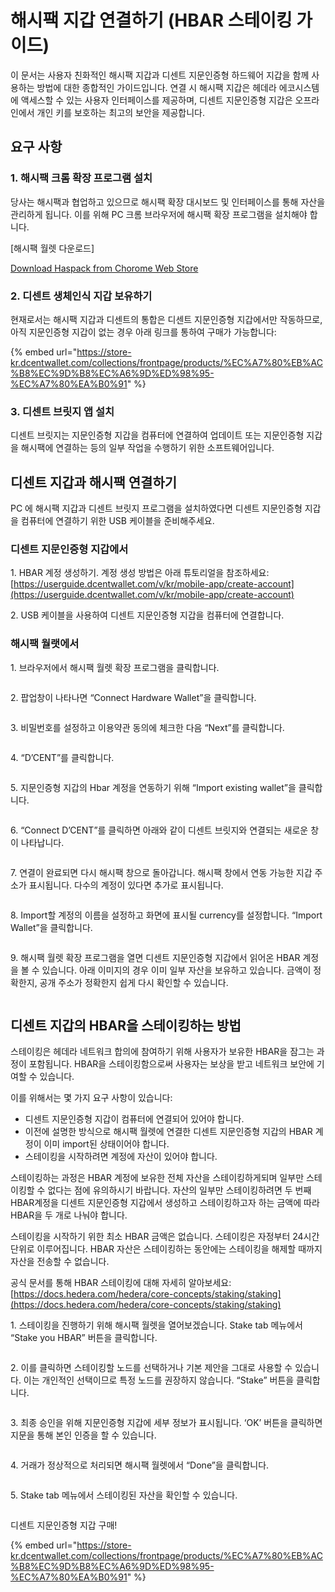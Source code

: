 # 해시팩 지갑 연결하기 (HBAR 스테이킹 가이드)

이 문서는 사용자 친화적인 해시팩 지갑과 디센트 지문인증형 하드웨어 지갑을 함께 사용하는 방법에 대한 종합적인 가이드입니다. 연결 시 해시팩 지갑은 헤데라 에코시스템에 액세스할 수 있는 사용자 인터페이스를 제공하며, 디센트 지문인증형 지갑은 오프라인에서 개인 키를 보호하는 최고의 보안을 제공합니다.

## 요구 사항

### **1. 해시팩 크롬 확장 프로그램 설치**

당사는 해시팩과 협업하고 있으므로 해시팩 확장 대시보드 및 인터페이스를 통해 자산을 관리하게 됩니다. 이를 위해 PC 크롬 브라우저에 해시팩 확장 프로그램을 설치해야 합니다.

\[해시팩 월렛 다운로드]

[Download Haspack from Chorome Web Store](https://chrome.google.com/webstore/detail/hashpack/gjagmgiddbbciopjhllkdnddhcglnemk)

### **2. 디센트 생체인식 지갑 보유하기**

현재로서는 해시팩 지갑과 디센트의 통합은 디센트 지문인증형 지갑에서만 작동하므로, 아직 지문인증형 지갑이 없는 경우 아래 링크를 통하여 구매가 가능합니다:

{% embed url="https://store-kr.dcentwallet.com/collections/frontpage/products/%EC%A7%80%EB%AC%B8%EC%9D%B8%EC%A6%9D%ED%98%95-%EC%A7%80%EA%B0%91" %}

### **3. 디센트 브릿지 앱 설치**

디센트 브릿지는 지문인증형 지갑을 컴퓨터에 연결하여 업데이트 또는 지문인증형 지갑을 해시팩에 연결하는 등의 일부 작업을 수행하기 위한 소프트웨어입니다.&#x20;

## 디센트 지갑과 해시팩 연결하기

PC 에 해시팩 지갑과 디센트 브릿지 프로그램을 설치하였다면 디센트 지문인증형 지갑을 컴퓨터에 연결하기 위한 USB 케이블을 준비해주세요.

### **디센트 지문인증형 지갑에서**

1\. HBAR 계정 생성하기. 계정 생성 방법은 아래 튜토리얼을 참조하세요:\
[https://userguide.dcentwallet.com/v/kr/mobile-app/create-account](https://userguide.dcentwallet.com/v/kr/mobile-app/create-account)

2\. USB 케이블을 사용하여 디센트 지문인증형 지갑을 컴퓨터에 연결합니다.

### **해시팩 월랫에서**

1\. 브라우저에서 해시팩 월렛 확장 프로그램을 클릭합니다.

<div align="left">

<figure><img src="https://cdn-images-1.medium.com/max/800/0*tsJM8PAXsNtFFOPH" alt=""><figcaption></figcaption></figure>

</div>

2\. 팝업창이 나타나면 “Connect Hardware Wallet”을 클릭합니다.

<div align="left">

<figure><img src="https://cdn-images-1.medium.com/max/800/0*E9rezfeFm0ov825u" alt=""><figcaption></figcaption></figure>

</div>

3\. 비밀번호를 설정하고 이용약관 동의에 체크한 다음 “Next”를 클릭합니다.

<div align="left">

<figure><img src="https://cdn-images-1.medium.com/max/800/0*qG16dZipEiC3xj7b" alt=""><figcaption></figcaption></figure>

</div>

4\. “D’CENT”를 클릭합니다.

<div align="left">

<figure><img src="https://cdn-images-1.medium.com/max/800/0*PjVZdbTiWCvDXNdp" alt=""><figcaption></figcaption></figure>

</div>

5\. 지문인증형 지갑의 Hbar 계정을 연동하기 위해 “Import existing wallet”을 클릭합니다.

<div align="left">

<figure><img src="https://cdn-images-1.medium.com/max/800/0*lppWB7xb3HzIIKML" alt=""><figcaption></figcaption></figure>

</div>

6\. “Connect D’CENT”를 클릭하면 아래와 같이 디센트 브릿지와 연결되는 새로운 창이 나타납니다.

<div align="left">

<figure><img src="https://cdn-images-1.medium.com/max/800/0*O12GRuNEpQNVzqUN" alt=""><figcaption></figcaption></figure>

</div>

7\. 연결이 완료되면 다시 해시팩 창으로 돌아갑니다. 해시팩 창에서 연동 가능한 지갑 주소가 표시됩니다. 다수의 계정이 있다면 추가로 표시됩니다.

<div align="left">

<figure><img src="https://cdn-images-1.medium.com/max/800/0*SPA5TB692Q2L9dR1" alt=""><figcaption></figcaption></figure>

</div>

8\. Import할 계정의 이름을 설정하고 화면에 표시될 currency를 설정합니다. “Import Wallet”을 클릭합니다.

<div align="left">

<figure><img src="https://cdn-images-1.medium.com/max/800/0*-k5eK1XD6RuSD8l7" alt=""><figcaption></figcaption></figure>

</div>

9\. 해시팩 월렛 확장 프로그램을 열면 디센트 지문인증형 지갑에서 읽어온 HBAR 계정을 볼 수 있습니다. 아래 이미지의 경우 이미 일부 자산을 보유하고 있습니다. 금액이 정확한지, 공개 주소가 정확한지 쉽게 다시 확인할 수 있습니다.

<div align="left">

<figure><img src="https://cdn-images-1.medium.com/max/800/0*eTakIUXVm0EgygNf" alt=""><figcaption></figcaption></figure>

</div>

## 디센트 지갑의 HBAR을 스테이킹하는 방법

스테이킹은 헤데라 네트워크 합의에 참여하기 위해 사용자가 보유한 HBAR을 잠그는 과정이 포함됩니다. HBAR을 스테이킹함으로써 사용자는 보상을 받고 네트워크 보안에 기여할 수 있습니다.

이를 위해서는 몇 가지 요구 사항이 있습니다:

* 디센트 지문인증형 지갑이 컴퓨터에 연결되어 있어야 합니다.
* 이전에 설명한 방식으로 해시팩 월렛에 연결한 디센트 지문인증형 지갑의 HBAR 계정이 이미 import된 상태이어야 합니다.
* 스테이킹을 시작하려면 계정에 자산이 있어야 합니다.

스테이킹하는 과정은 HBAR 계정에 보유한 전체 자산을 스테이킹하게되며 일부만 스테이킹할 수 없다는 점에 유의하시기 바랍니다. 자산의 일부만 스테이킹하려면 두 번째 HBAR계정을 디센트 지문인증형 지갑에서 생성하고 스테이킹하고자 하는 금액에 따라 HBAR을 두 개로 나눠야 합니다.

스테이킹을 시작하기 위한 최소 HBAR 금액은 없습니다. 스테이킹은 자정부터 24시간 단위로 이루어집니다. HBAR 자산은 스테이킹하는 동안에는 스테이킹을 해제할 때까지 자산을 전송할 수 없습니다.

공식 문서를 통해 HBAR 스테이킹에 대해 자세히 알아보세요: [https://docs.hedera.com/hedera/core-concepts/staking/staking](https://docs.hedera.com/hedera/core-concepts/staking/staking)

1\. 스테이킹을 진행하기 위해 해시팩 월렛을 열어보겠습니다. Stake tab 메뉴에서 “Stake you HBAR” 버튼을 클릭합니다.

<div align="left">

<figure><img src="https://cdn-images-1.medium.com/max/800/0*vHyB_W-4q2jUUGiI" alt=""><figcaption></figcaption></figure>

</div>

2\. 이를 클릭하면 스테이킹할 노드를 선택하거나 기본 제안을 그대로 사용할 수 있습니다. 이는 개인적인 선택이므로 특정 노드를 권장하지 않습니다. “Stake” 버튼을 클릭합니다.

<div align="left">

<figure><img src="https://cdn-images-1.medium.com/max/800/0*qy-fXLWnNzwqdnO6" alt=""><figcaption></figcaption></figure>

</div>

3\. 최종 승인을 위해 지문인증형 지갑에 세부 정보가 표시됩니다. ‘OK’ 버튼을 클릭하면 지문을 통해 본인 인증을 할 수 있습니다.

<div align="left">

<figure><img src="https://cdn-images-1.medium.com/max/800/0*QLHbC7my_J4iaazh" alt=""><figcaption></figcaption></figure>

</div>

4\. 거래가 정상적으로 처리되면 해시팩 월렛에서 “Done”을 클릭합니다.

<div align="left">

<figure><img src="https://cdn-images-1.medium.com/max/800/0*lE7mA-LVxXjCSqmX" alt=""><figcaption></figcaption></figure>

</div>

5\. Stake tab 메뉴에서 스테이킹된 자산을 확인할 수 있습니다.

<div align="left">

<figure><img src="https://cdn-images-1.medium.com/max/800/0*8gGGj5-ITBevtXRa" alt=""><figcaption></figcaption></figure>

</div>

디센트 지문인증형 지갑 구매!

{% embed url="https://store-kr.dcentwallet.com/collections/frontpage/products/%EC%A7%80%EB%AC%B8%EC%9D%B8%EC%A6%9D%ED%98%95-%EC%A7%80%EA%B0%91" %}
